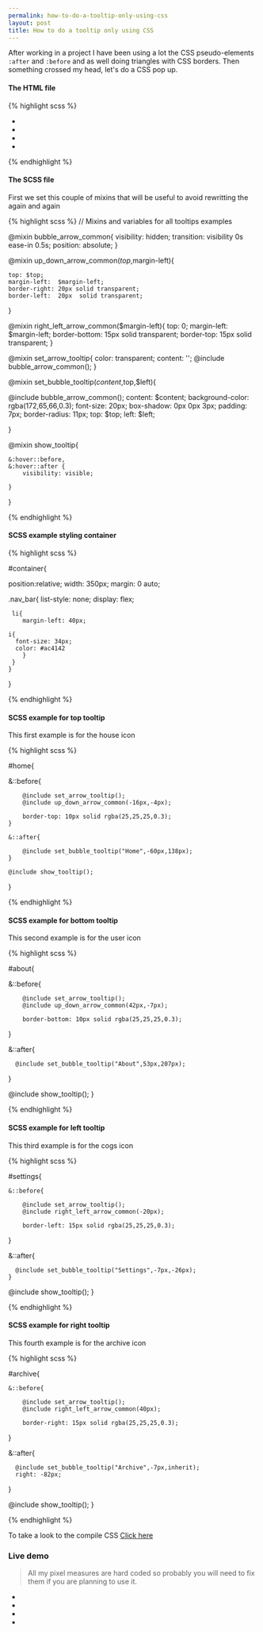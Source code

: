 ```yaml
---
permalink: how-to-do-a-tooltip-only-using-css
layout: post
title: How to do a tooltip only using CSS
---
```


After working in a project I have been using a lot the CSS pseudo-elements `:after` and `:before` and as well doing triangles with CSS borders. Then something crossed my head, let's do a CSS pop up.

<!-- more -->

#### <i class="fa fa-html5"></i> The HTML file

{% highlight scss %}
<link href="//maxcdn.bootstrapcdn.com/font-awesome/4.2.0/css/font-awesome.min.css" rel="stylesheet">

<nav id="container">
 <ul class="nav_bar">
  <li id="settings"> <i class="fa fa-cogs"></i>    </li>
  <li id="home">     <i class="fa fa-home"></i>    </li>
  <li id="about">    <i class="fa fa-user"></i>    </li>
  <li id="archive">  <i class="fa fa-archive"></i> </li>
 </ul>
</nav>
{% endhighlight %} 


#### <i class="fa fa-css3"></i> The SCSS file

First we set this couple of mixins that will be useful to avoid rewritting the again and again

{% highlight scss %}
// Mixins and variables for all tooltips examples

@mixin bubble_arrow_common{
    visibility:   hidden;
	transition:   visibility 0s ease-in 0.5s;
	position:     absolute;
}

@mixin up_down_arrow_common($top,$margin-left){

	top: $top;
	margin-left:  $margin-left;
	border-right: 20px solid transparent;
	border-left:  20px  solid transparent;
}

@mixin right_left_arrow_common($margin-left){
  top:           0;
  margin-left:   $margin-left;
  border-bottom: 15px solid transparent;
  border-top:    15px solid transparent;
}

@mixin set_arrow_tooltip{
	color:   transparent;
	content: '';
	@include bubble_arrow_common();
}

@mixin set_bubble_tooltip($content,$top,$left){
  
  @include bubble_arrow_common();
  content:          $content;
  background-color: rgba(172,65,66,0.3);
  font-size:        20px;
  box-shadow:       0px 0px 3px;
  padding:          7px;
  border-radius:    11px;
  top:              $top;
  left:             $left;

}

@mixin show_tooltip{

	&:hover::before,
	&:hover::after {
		visibility: visible;

	}
}

{% endhighlight %} 


#### <i class="fa fa-css3"></i> SCSS example styling container



{% highlight scss %}

#container{
  
 position:relative;
 width: 350px;
 margin: 0 auto;

 .nav_bar{
   list-style: none;
	 display: flex;

	 li{
		margin-left: 40px;
      
    i{
      font-size: 34px;
      color: #ac4142
		}
	 }
	}
}

{% endhighlight %} 




#### <i class="fa fa-css3"></i> SCSS example for top tooltip

This first example is for the house icon

{% highlight scss %}

#home{

  &::before{
		
		@include set_arrow_tooltip();
		@include up_down_arrow_common(-16px,-4px);
		
		border-top: 10px solid rgba(25,25,25,0.3);
	}

	&::after{

		@include set_bubble_tooltip("Home",-60px,138px);
	}
	
	@include show_tooltip();
}

{% endhighlight %} 


#### <i class="fa fa-css3"></i> SCSS example for bottom tooltip

This second example is for the user icon

{% highlight scss %}

#about{

  &::before{
	
		@include set_arrow_tooltip();
		@include up_down_arrow_common(42px,-7px);
		
		border-bottom: 10px solid rgba(25,25,25,0.3);
  }

  &::after{

	  @include set_bubble_tooltip("About",53px,207px);
  }

  @include show_tooltip();
}

{% endhighlight %}


#### <i class="fa fa-css3"></i> SCSS example for left tooltip

This third example is for the cogs icon

{% highlight scss %}

#settings{

	&::before{
	
		@include set_arrow_tooltip();
		@include right_left_arrow_common(-20px);
		
		border-left: 15px solid rgba(25,25,25,0.3);
  }

  &::after{

	  @include set_bubble_tooltip("Settings",-7px,-26px);
	}

  @include show_tooltip();
}

{% endhighlight %} 


#### <i class="fa fa-css3"></i> SCSS example for right tooltip

This fourth example is for the archive icon

{% highlight scss %}

#archive{

	&::before{
	
		@include set_arrow_tooltip();
		@include right_left_arrow_common(40px);

		border-right: 15px solid rgba(25,25,25,0.3);
  }

  &::after{

	  @include set_bubble_tooltip("Archive",-7px,inherit);
	  right: -82px;
	  
  }

  @include show_tooltip();
}

{% endhighlight %} 


To take a look to the compile CSS [Click here](https://github.com/byverdu/byverdu.github.io/blob/master/demos/tool_tip.css)


### Live demo

> All my pixel measures are hard coded so probably you will need to fix them if you are planning to use it.

<nav id="pop_up_demo">
 <ul class="nav_bar">
  <li id="settings"> <i class="fa fa-cogs"></i>    </li>
  <li id="home">     <i class="fa fa-home"></i>    </li>
	<li id="about">    <i class="fa fa-user"></i>    </li>
	<li id="archive">  <i class="fa fa-archive"></i> </li>
 </ul>
</nav>


